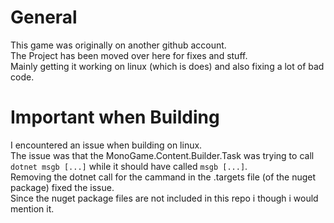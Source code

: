 # General
This game was originally on another github account.  
The Project has been moved over here for fixes and stuff.  
Mainly getting it working on linux (which is does) and also fixing a lot of bad code.

# Important when Building
I encountered an issue when building on linux.  
The issue was that the MonoGame.Content.Builder.Task was trying to call `dotnet msgb [...]` while it should have called `msgb [...]`.  
Removing the dotnet call for the cammand in the .targets file (of the nuget package) fixed the issue.  
Since the nuget package files are not included in this repo i though i would mention it.